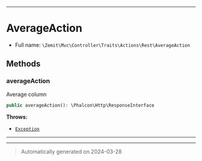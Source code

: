***

# AverageAction





* Full name: `\Zemit\Mvc\Controller\Traits\Actions\Rest\AverageAction`




## Methods


### averageAction

Average column

```php
public averageAction(): \Phalcon\Http\ResponseInterface
```











**Throws:**

- [`Exception`](../../../../../../Exception.md)



***

***
> Automatically generated on 2024-03-28

